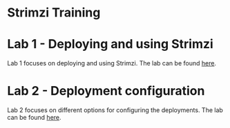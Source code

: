 # Strimzi Training

# Lab 1 - Deploying and using Strimzi

Lab 1 focuses on deploying and using Strimzi. The lab can be found [here](./lab-1/).

# Lab 2 - Deployment configuration

Lab 2 focuses on different options for configuring the deployments. The lab can be found [here](./lab-2/).